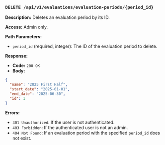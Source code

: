 ### `DELETE /api/v1/evaluations/evaluation-periods/{period_id}`

**Description:** Deletes an evaluation period by its ID.

**Access:** Admin only.

**Path Parameters:**

- `period_id` (required, integer): The ID of the evaluation period to delete.

**Response:**

- **Code:** `200 OK`
- **Body:**

```json
{
  "name": "2025 First Half",
  "start_date": "2025-01-01",
  "end_date": "2025-06-30",
  "id": 1
}
```

**Errors:**

- `401 Unauthorized`: If the user is not authenticated.
- `403 Forbidden`: If the authenticated user is not an admin.
- `404 Not Found`: If an evaluation period with the specified `period_id` does not exist.
